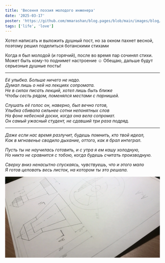 ```yaml
---
title: 'Весення поэзия молодого инженера'
date: '2025-03-17'
poster: 'https://github.com/mmarashan/blog.pages/blob/main/images/blog/2025.03.17_poetry/min.webp?raw=true'
tags: ['life', 'love']
---
```


Хотел написать и выложить душный пост, но за окном пахнет весной, поэтому решил поделиться ботанскими стихами 

Когда я был молодой (и горячий), после во время пар сочинял стихи. Может быть кому-то поднимет настроение ☺️ Обещаю, дальше будут серьезные душные посты! 

***

*Её улыбка. Больше ничего не надо.*\
*Думал лишь о ней на лекциях сопромата.*\
*Не в силах писать лекций, хотел лишь быть ближе*\
*Чтобы сесть рядом, поменялся местами с парнишей.*


*Слушать её голос он, наверно, был вечно готов,*\
*Улыбка сбивала сильнее сотни непонятных слов*\
*На фоне небесной доски, когда она вела сопромат.*\
*Он самый ужасный студент, не сдавший три раза подряд.*

***

*Даже если нас время разлучит, будешь помнить, кто твой идеал,*\
*Как в мгновенье сводило дыхание, оттого, как я брал интеграл.*

*Пусть ты не научилась готовить, и с утра я ем кашу холодную,*\
*Но никто не сравнится с тобою, когда будешь считать производную.*

*Сверху вниз ненасытно спускаясь, чувствуешь, что и этого мало*\
*Я готов целовать весь листок, на котором ты это решала.*

![Чертеж первокурсника](https://github.com/mmarashan/blog.pages/blob/main/images/blog/2025.03.17_poetry/1.webp?raw=true)